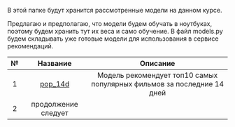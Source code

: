  В этой папке будут хранится рассмотренные модели на данном курсе.
 
Предлагаю и предполагаю, что модели будем обучать в ноутбуках, поэтому будем хранить тут их веса и само обучение. В файл models.py будем складывать уже готовые модели для использования в сервисе рекомендаций.

| №   | Название  |Описание  |
|:---:|:---:      |:---:     |
| 1   | [pop_14d](HW1_MTS_reco.ipynb) | Модель рекомендует топ10 самых популярных фильмов за последние 14 дней|
| 2   | продолжение следует| |
